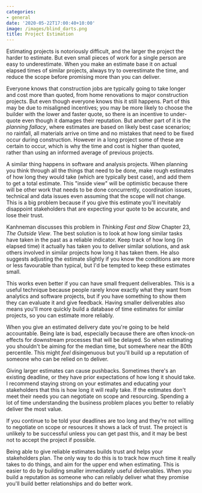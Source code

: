 ```yaml
---
categories:
- general
date: '2020-05-22T17:00:40+10:00'
image: /images/blind_darts.png
title: Project Estimation
---
```


Estimating projects is notoriously difficult, and the larger the project the harder to estimate.
But even small pieces of work for a single person are easy to underestimate.
When you make an estimate base it on actual elapsed times of similar projects, always try to overestimate the time, and reduce the scope before promising more than you can deliver.

Everyone knows that construction jobs are typically going to take longer and cost more than quoted, from home renovations to major construction projects.
But even though everyone knows this it still happens.
Part of this may be due to misaligned incentives; you may be more likely to choose the builder with the lower and faster quote, so there is an incentive to under-quote even though it damages their reputation.
But another part of it is the *planning fallacy*, where estimates are based on likely best case scenarios; no rainfall, all materials arrive on time and no mistakes that need to be fixed occur during construction.
However in a long project some of these are certain to occur, which is why the time and cost is higher than quoted, rather than using an informed average of previous projects.

A similar thing happens in software and analysis projects.
When planning you think through all the things that need to be done, make rough estimates of how long they would take (which are typically best case), and add them to get a total estimate.
This "inside view" will be optimistic because there will be other work that needs to be done concurrently, coordination issues, technical and data issues even assuming that the scope will not change.
This is a big problem because if you give this estimate you'll inevitably disappoint stakeholders that are expecting your quote to be accurate, and lose their trust.

Kanhneman discusses this problem in *Thinking Fast and Slow* Chapter 23, *The Outside View*.
The best solution is to look at how long similar tasks have taken in the past as a reliable indicator.
Keep track of how long (in elapsed time) it actually has taken you to deliver similar solutions, and ask others involved in similar projects how long it has taken them.
He also suggests adjusting the estimate slightly if you know the conditions are more or less favourable than typical, but I'd be tempted to keep these estimates small.

This works even better if you can have small frequent deliverables.
This is a useful technique because people rarely know exactly what they want from analytics and software projects, but if you have something to show them they can evaluate it and give feedback.
Having smaller deliverables also means you'll more quickly build a database of time estimates for similar projects, so you can estimate more reliably.

When you give an estimated delivery date you're going to be held accountable.
Being late is bad, especially because there are often knock-on effects for downstream processes that will be delayed.
So when estimating you shouldn't be aiming for the median time, but somewhere near the 80th percentile.
This might *feel* disingenuous but you'll build up a reputation of someone who can be relied on to deliver.

Giving larger estimates can cause pushbacks.
Sometimes there's an existing deadline, or they have prior expectations of how long it should take.
I recommend staying strong on your estimates and educating your stakeholders that this is how long it will really take.
If the estimates don't meet their needs you can negotiate on scope and resourcing.
Spending a lot of time understanding the business problem places you better to reliably deliver the most value.

If you continue to be told your deadlines are too long and they're not willing to negotiate on scope or resources it shows a lack of trust.
The project is unlikely to be successful unless you can get past this, and it may be best not to accept the project if possible.

Being able to give reliable estimates builds trust and helps your stakeholders plan.
The only way to do this is to track how much time it really takes to do things, and aim for the upper end when estimating.
This is easier to do by building smaller immediately useful deliverables.
When you build a reputation as someone who can reliably deliver what they promise you'll build better relationships and do better work.